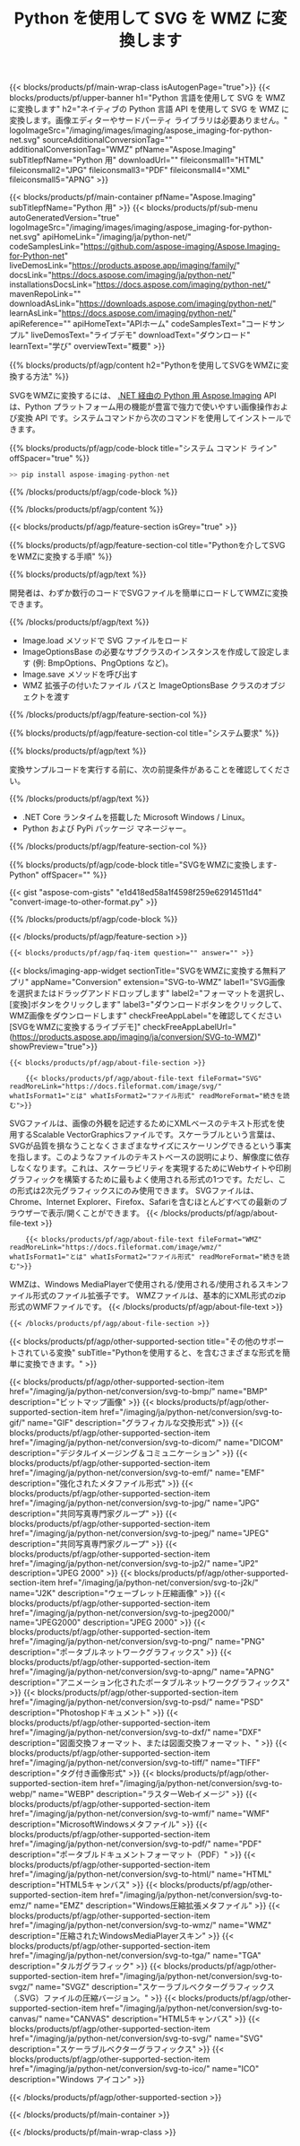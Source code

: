 ﻿---
title: Python を使用して SVG を WMZ に変換します 
weight: 3920
url: /ja/python-net/conversion/svg-to-wmz/ 
lang: ja
langdirlevel: 2
locales: ja,it,zh-hant,ru,de,es,fr,nl,id,lt,pl,pt,vi,tr,ko,zh-hans,ar,hi,th,sv,cs,uk,he
description: SVG から WMZ への Python 言語変換のサンプル コード。提示された API サンプル コードを使用して、Web またはデスクトップ Python 言語ベースのアプリケーションを使用して SVG から WMZ への変換を処理します。
---

{{< blocks/products/pf/main-wrap-class isAutogenPage="true">}}
{{< blocks/products/pf/upper-banner h1="Python 言語を使用して SVG を WMZ に変換します" h2="ネイティブの Python 言語 API を使用して SVG を WMZ に変換します。画像エディターやサードパーティ ライブラリは必要ありません。" logoImageSrc="/imaging/images/imaging/aspose_imaging-for-python-net.svg" sourceAdditionalConversionTag="" additionalConversionTag="WMZ" pfName="Aspose.Imaging" subTitlepfName="Python 用" downloadUrl="" fileiconsmall1="HTML" fileiconsmall2="JPG" fileiconsmall3="PDF" fileiconsmall4="XML" fileiconsmall5="APNG" >}}


{{< blocks/products/pf/main-container pfName="Aspose.Imaging" subTitlepfName="Python 用" >}}
{{< blocks/products/pf/sub-menu autoGeneratedVersion="true" logoImageSrc="/imaging/images/imaging/aspose_imaging-for-python-net.svg" apiHomeLink="/imaging/ja/python-net/" codeSamplesLink="https://github.com/aspose-imaging/Aspose.Imaging-for-Python-net" liveDemosLink="https://products.aspose.app/imaging/family/" docsLink="https://docs.aspose.com/imaging/ja/python-net/" installationsDocsLink="https://docs.aspose.com/imaging/python-net/" mavenRepoLink="" downloadAsLink="https://downloads.aspose.com/imaging/python-net/" learnAsLink="https://docs.aspose.com/imaging/python-net/" apiReference="" apiHomeText="APIホーム" codeSamplesText="コードサンプル" liveDemosText="ライブデモ" downloadText="ダウンロード" learnText="学び" overviewText="概要" >}}

{{% blocks/products/pf/agp/content h2="Pythonを使用してSVGをWMZに変換する方法" %}}

SVGをWMZに変換するには、 [.NET 経由の Python 用 Aspose.Imaging](/imaging/ja/python-net) API は、Python プラットフォーム用の機能が豊富で強力で使いやすい画像操作および変換 API です。システムコマンドから次のコマンドを使用してインストールできます。

{{% blocks/products/pf/agp/code-block title="システム コマンド ライン" offSpacer="true" %}}

```cs
>> pip install aspose-imaging-python-net
```

{{% /blocks/products/pf/agp/code-block %}}

{{% /blocks/products/pf/agp/content %}}

{{< blocks/products/pf/agp/feature-section isGrey="true" >}}

{{% blocks/products/pf/agp/feature-section-col title="Pythonを介してSVGをWMZに変換する手順" %}}

{{% blocks/products/pf/agp/text %}}

開発者は、わずか数行のコードでSVGファイルを簡単にロードしてWMZに変換できます。

{{% /blocks/products/pf/agp/text %}}

+ Image.load メソッドで SVG ファイルをロード
+ ImageOptionsBase の必要なサブクラスのインスタンスを作成して設定します (例: BmpOptions、PngOptions など)。
+ Image.save メソッドを呼び出す
+ WMZ 拡張子の付いたファイル パスと ImageOptionsBase クラスのオブジェクトを渡す

{{% /blocks/products/pf/agp/feature-section-col %}}

{{% blocks/products/pf/agp/feature-section-col title="システム要求" %}}

{{% blocks/products/pf/agp/text %}}

変換サンプルコードを実行する前に、次の前提条件があることを確認してください。

{{% /blocks/products/pf/agp/text %}}

- .NET Core ランタイムを搭載した Microsoft Windows / Linux。
- Python および PyPi パッケージ マネージャー。

{{% /blocks/products/pf/agp/feature-section-col %}}

{{% blocks/products/pf/agp/code-block title="SVGをWMZに変換します-Python" offSpacer="" %}}

{{< gist "aspose-com-gists" "e1d418ed58a1f4598f259e62914511d4" "convert-image-to-other-format.py" >}}

{{% /blocks/products/pf/agp/code-block %}}

{{< /blocks/products/pf/agp/feature-section >}}

    {{< blocks/products/pf/agp/faq-item question="" answer="" >}}

{{< blocks/imaging-app-widget
        sectionTitle="SVGをWMZに変換する無料アプリ"
        appName="Conversion"
        extension="SVG-to-WMZ"
        label1="SVG画像を選択またはドラッグアンドドロップします"
        label2="フォーマットを選択し、[変換]ボタンをクリックします"
        label3="ダウンロードボタンをクリックして、WMZ画像をダウンロードします"
        checkFreeAppLabel="を確認してください [SVGをWMZに変換するライブデモ]"
        checkFreeAppLabelUrl="(https://products.aspose.app/imaging/ja/conversion/SVG-to-WMZ)"
        showPreview="true">}}

    {{< blocks/products/pf/agp/about-file-section >}}
       
        {{< blocks/products/pf/agp/about-file-text fileFormat="SVG" readMoreLink="https://docs.fileformat.com/image/svg/" whatIsFormat1="とは" whatIsFormat2="ファイル形式" readMoreFormat="続きを読む">}}
SVGファイルは、画像の外観を記述するためにXMLベースのテキスト形式を使用するScalable VectorGraphicsファイルです。スケーラブルという言葉は、SVGが品質を損なうことなくさまざまなサイズにスケーリングできるという事実を指します。このようなファイルのテキストベースの説明により、解像度に依存しなくなります。これは、スケーラビリティを実現するためにWebサイトや印刷グラフィックを構築するために最もよく使用される形式の1つです。ただし、この形式は2次元グラフィックスにのみ使用できます。 SVGファイルは、Chrome、Internet Explorer、Firefox、Safariを含むほとんどすべての最新のブラウザーで表示/開くことができます。
        {{< /blocks/products/pf/agp/about-file-text >}}

        {{< blocks/products/pf/agp/about-file-text fileFormat="WMZ" readMoreLink="https://docs.fileformat.com/image/wmz/" whatIsFormat1="とは" whatIsFormat2="ファイル形式" readMoreFormat="続きを読む">}}
WMZは、Windows MediaPlayerで使用される/使用される/使用されるスキンファイル形式のファイル拡張子です。 WMZファイルは、基本的にXML形式のzip形式のWMFファイルです。
        {{< /blocks/products/pf/agp/about-file-text >}}

    {{< /blocks/products/pf/agp/about-file-section >}}

<!-- aboutfile Ends -->

{{< blocks/products/pf/agp/other-supported-section title="その他のサポートされている変換" subTitle="Pythonを使用すると、を含むさまざまな形式を簡単に変換できます。" >}}

{{< blocks/products/pf/agp/other-supported-section-item href="/imaging/ja/python-net/conversion/svg-to-bmp/" name="BMP" description="ビットマップ画像" >}}
{{< blocks/products/pf/agp/other-supported-section-item href="/imaging/ja/python-net/conversion/svg-to-gif/" name="GIF" description="グラフィカルな交換形式" >}}
{{< blocks/products/pf/agp/other-supported-section-item href="/imaging/ja/python-net/conversion/svg-to-dicom/" name="DICOM" description="デジタルイメージング＆コミュニケーション" >}}
{{< blocks/products/pf/agp/other-supported-section-item href="/imaging/ja/python-net/conversion/svg-to-emf/" name="EMF" description="強化されたメタファイル形式" >}}
{{< blocks/products/pf/agp/other-supported-section-item href="/imaging/ja/python-net/conversion/svg-to-jpg/" name="JPG" description="共同写真専門家グループ" >}}
{{< blocks/products/pf/agp/other-supported-section-item href="/imaging/ja/python-net/conversion/svg-to-jpeg/" name="JPEG" description="共同写真専門家グループ" >}}
{{< blocks/products/pf/agp/other-supported-section-item href="/imaging/ja/python-net/conversion/svg-to-jp2/" name="JP2" description="JPEG 2000" >}}
{{< blocks/products/pf/agp/other-supported-section-item href="/imaging/ja/python-net/conversion/svg-to-j2k/" name="J2K" description="ウェーブレット圧縮画像" >}}
{{< blocks/products/pf/agp/other-supported-section-item href="/imaging/ja/python-net/conversion/svg-to-jpeg2000/" name="JPEG2000" description="JPEG 2000" >}}
{{< blocks/products/pf/agp/other-supported-section-item href="/imaging/ja/python-net/conversion/svg-to-png/" name="PNG" description="ポータブルネットワークグラフィックス" >}}
{{< blocks/products/pf/agp/other-supported-section-item href="/imaging/ja/python-net/conversion/svg-to-apng/" name="APNG" description="アニメーション化されたポータブルネットワークグラフィックス" >}}
{{< blocks/products/pf/agp/other-supported-section-item href="/imaging/ja/python-net/conversion/svg-to-psd/" name="PSD" description="Photoshopドキュメント" >}}
{{< blocks/products/pf/agp/other-supported-section-item href="/imaging/ja/python-net/conversion/svg-to-dxf/" name="DXF" description="図面交換フォーマット、または図面交換フォーマット、" >}}
{{< blocks/products/pf/agp/other-supported-section-item href="/imaging/ja/python-net/conversion/svg-to-tiff/" name="TIFF" description="タグ付き画像形式" >}}
{{< blocks/products/pf/agp/other-supported-section-item href="/imaging/ja/python-net/conversion/svg-to-webp/" name="WEBP" description="ラスターWebイメージ" >}}
{{< blocks/products/pf/agp/other-supported-section-item href="/imaging/ja/python-net/conversion/svg-to-wmf/" name="WMF" description="MicrosoftWindowsメタファイル" >}}
{{< blocks/products/pf/agp/other-supported-section-item href="/imaging/ja/python-net/conversion/svg-to-pdf/" name="PDF" description="ポータブルドキュメントフォーマット（PDF）" >}}
{{< blocks/products/pf/agp/other-supported-section-item href="/imaging/ja/python-net/conversion/svg-to-html/" name="HTML" description="HTML5キャンバス" >}}
{{< blocks/products/pf/agp/other-supported-section-item href="/imaging/ja/python-net/conversion/svg-to-emz/" name="EMZ" description="Windows圧縮拡張メタファイル" >}}
{{< blocks/products/pf/agp/other-supported-section-item href="/imaging/ja/python-net/conversion/svg-to-wmz/" name="WMZ" description="圧縮されたWindowsMediaPlayerスキン" >}}
{{< blocks/products/pf/agp/other-supported-section-item href="/imaging/ja/python-net/conversion/svg-to-tga/" name="TGA" description="タルガグラフィック" >}}
{{< blocks/products/pf/agp/other-supported-section-item href="/imaging/ja/python-net/conversion/svg-to-svgz/" name="SVGZ" description="スケーラブルベクターグラフィックス（.SVG）ファイルの圧縮バージョン。" >}}
{{< blocks/products/pf/agp/other-supported-section-item href="/imaging/ja/python-net/conversion/svg-to-canvas/" name="CANVAS" description="HTML5キャンバス" >}}
{{< blocks/products/pf/agp/other-supported-section-item href="/imaging/ja/python-net/conversion/svg-to-svg/" name="SVG" description="スケーラブルベクターグラフィックス" >}}
{{< blocks/products/pf/agp/other-supported-section-item href="/imaging/ja/python-net/conversion/svg-to-ico/" name="ICO" description="Windows アイコン" >}}

{{< /blocks/products/pf/agp/other-supported-section >}}

{{< /blocks/products/pf/main-container >}}
    
{{< /blocks/products/pf/main-wrap-class >}}
